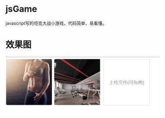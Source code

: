 # jsGame
javascript写的坦克大战小游戏，代码简单，易看懂。

# 效果图
![效果图](https://github.com/lqdsjcom/DragUpload/blob/master/demo/demo.jpg)
